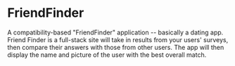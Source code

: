 # FriendFinder
A compatibility-based "FriendFinder" application -- basically a dating app. Friend Finder is a full-stack site will take in results from your users' surveys, then compare their answers with those from other users. The app will then display the name and picture of the user with the best overall match.

